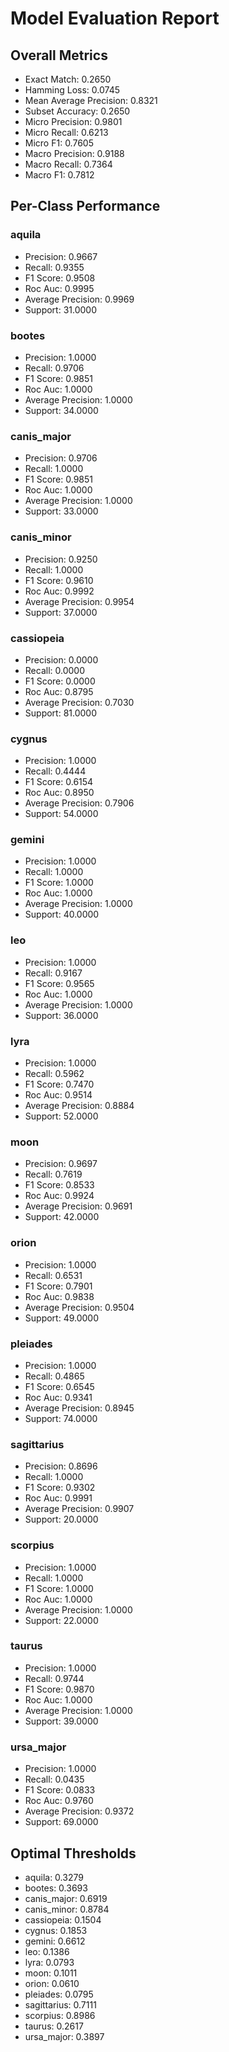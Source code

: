 # Model Evaluation Report

## Overall Metrics

- Exact Match: 0.2650
- Hamming Loss: 0.0745
- Mean Average Precision: 0.8321
- Subset Accuracy: 0.2650
- Micro Precision: 0.9801
- Micro Recall: 0.6213
- Micro F1: 0.7605
- Macro Precision: 0.9188
- Macro Recall: 0.7364
- Macro F1: 0.7812

## Per-Class Performance


###  aquila
- Precision: 0.9667
- Recall: 0.9355
- F1 Score: 0.9508
- Roc Auc: 0.9995
- Average Precision: 0.9969
- Support: 31.0000

###  bootes
- Precision: 1.0000
- Recall: 0.9706
- F1 Score: 0.9851
- Roc Auc: 1.0000
- Average Precision: 1.0000
- Support: 34.0000

###  canis_major
- Precision: 0.9706
- Recall: 1.0000
- F1 Score: 0.9851
- Roc Auc: 1.0000
- Average Precision: 1.0000
- Support: 33.0000

###  canis_minor
- Precision: 0.9250
- Recall: 1.0000
- F1 Score: 0.9610
- Roc Auc: 0.9992
- Average Precision: 0.9954
- Support: 37.0000

###  cassiopeia
- Precision: 0.0000
- Recall: 0.0000
- F1 Score: 0.0000
- Roc Auc: 0.8795
- Average Precision: 0.7030
- Support: 81.0000

###  cygnus
- Precision: 1.0000
- Recall: 0.4444
- F1 Score: 0.6154
- Roc Auc: 0.8950
- Average Precision: 0.7906
- Support: 54.0000

###  gemini
- Precision: 1.0000
- Recall: 1.0000
- F1 Score: 1.0000
- Roc Auc: 1.0000
- Average Precision: 1.0000
- Support: 40.0000

###  leo
- Precision: 1.0000
- Recall: 0.9167
- F1 Score: 0.9565
- Roc Auc: 1.0000
- Average Precision: 1.0000
- Support: 36.0000

###  lyra
- Precision: 1.0000
- Recall: 0.5962
- F1 Score: 0.7470
- Roc Auc: 0.9514
- Average Precision: 0.8884
- Support: 52.0000

###  moon
- Precision: 0.9697
- Recall: 0.7619
- F1 Score: 0.8533
- Roc Auc: 0.9924
- Average Precision: 0.9691
- Support: 42.0000

###  orion
- Precision: 1.0000
- Recall: 0.6531
- F1 Score: 0.7901
- Roc Auc: 0.9838
- Average Precision: 0.9504
- Support: 49.0000

###  pleiades
- Precision: 1.0000
- Recall: 0.4865
- F1 Score: 0.6545
- Roc Auc: 0.9341
- Average Precision: 0.8945
- Support: 74.0000

###  sagittarius
- Precision: 0.8696
- Recall: 1.0000
- F1 Score: 0.9302
- Roc Auc: 0.9991
- Average Precision: 0.9907
- Support: 20.0000

###  scorpius
- Precision: 1.0000
- Recall: 1.0000
- F1 Score: 1.0000
- Roc Auc: 1.0000
- Average Precision: 1.0000
- Support: 22.0000

###  taurus
- Precision: 1.0000
- Recall: 0.9744
- F1 Score: 0.9870
- Roc Auc: 1.0000
- Average Precision: 1.0000
- Support: 39.0000

###  ursa_major
- Precision: 1.0000
- Recall: 0.0435
- F1 Score: 0.0833
- Roc Auc: 0.9760
- Average Precision: 0.9372
- Support: 69.0000

## Optimal Thresholds

-  aquila: 0.3279
-  bootes: 0.3693
-  canis_major: 0.6919
-  canis_minor: 0.8784
-  cassiopeia: 0.1504
-  cygnus: 0.1853
-  gemini: 0.6612
-  leo: 0.1386
-  lyra: 0.0793
-  moon: 0.1011
-  orion: 0.0610
-  pleiades: 0.0795
-  sagittarius: 0.7111
-  scorpius: 0.8986
-  taurus: 0.2617
-  ursa_major: 0.3897
